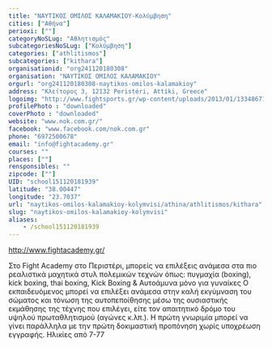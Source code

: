 ```yaml
---
title: "ΝΑΥΤΙΚΟΣ ΟΜΙΛΟΣ ΚΑΛΑΜΑΚΙΟΥ-Κολύμβηση"
cities: ["Αθήνα"]
perioxi: [""]
categoryNoSLug: "Αθλητισμός"
subcategoriesNoSLug: ["Κολύμβηση"]
categories: ["athlitismos"]
subcategories: ["kithara"]
organisationid: "org241120180308"
organisation: "ΝΑΥΤΙΚΟΣ ΟΜΙΛΟΣ ΚΑΛΑΜΑΚΙΟΥ"
orgurl: "org241120180308-naytikos-omilos-kalamakioy"
address: "Κλείτορος 3, 12132 Peristéri, Attiki, Greece"
logoimg: "http://www.fightsports.gr/wp-content/uploads/2013/01/13348671_10208406937164112_1646601817_n.jpg"
profilePhoto : "downloaded"
coverPhoto : "downloaded"
website: "www.nok.com.gr/"
facebook: "www.facebook.com/nok.com.gr"
phone: "6972500678"
email: "info@fightacademy.gr"
courses: ""
places: [""]
rensponsibles: ""
zipcode: [""]
UID: "school151120181939"
latitude: "38.00447"
longitude: "23.7037"
url: "naytikos-omilos-kalamakioy-kolymvisi/athina/athlitismos/kithara"
slug: "naytikos-omilos-kalamakioy-kolymvisi"
aliases:
    - /school151120181939
---
```



http://www.fightacademy.gr/

Στo Fight Academy στο Περιστέρι, μπορείς να επιλέξεις ανάμεσα στα πιο ρεαλιστικά μαχητικά στυλ πολεμικών τεχνών όπως: πυγμαχία (boxing), kick boxing, thai boxing, Kick Boxing &amp; Αυτοάμυνα μόνο για γυναίκες Ο εκπαιδευόμενος μπορεί να επιλέξει ανάμεσα στην καλή εκγύμναση του σώματος και τόνωση της αυτοπεποίθησης μέσω της ουσιαστικής εκμάθησης της τέχνης που επιλέγει, είτε τον απαιτητικό δρόμο του υψηλού πρωταθλητισμού (αγώνες κ.λπ.). Η πρώτη γνωριμία μπορεί να γίνει παράλληλα με την πρώτη δοκιμαστική προπόνηση χωρίς υποχρέωση εγγραφής. Ηλικίες από 7-77